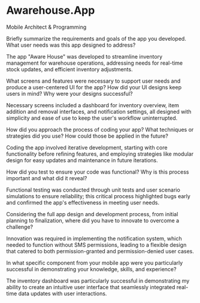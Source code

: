 # Awarehouse.App
Mobile Architect &amp; Programming

Briefly summarize the requirements and goals of the app you developed. What user needs was this app designed to address?

The app "Aware House" was developed to streamline inventory management for warehouse operations, addressing needs for real-time stock updates, and efficient inventory adjustments.


What screens and features were necessary to support user needs and produce a user-centered UI for the app? How did your UI designs keep users in mind? Why were your designs successful?

Necessary screens included a dashboard for inventory overview, item addition and removal interfaces, and notification settings, all designed with simplicity and ease of use to keep the user's workflow uninterrupted.


How did you approach the process of coding your app? What techniques or strategies did you use? How could those be applied in the future?

Coding the app involved iterative development, starting with core functionality before refining features, and employing strategies like modular design for easy updates and maintenance in future iterations.


How did you test to ensure your code was functional? Why is this process important and what did it reveal?

Functional testing was conducted through unit tests and user scenario simulations to ensure reliability; this critical process highlighted bugs early and confirmed the app's effectiveness in meeting user needs.


Considering the full app design and development process, from initial planning to finalization, where did you have to innovate to overcome a challenge?

Innovation was required in implementing the notification system, which needed to function without SMS permissions, leading to a flexible design that catered to both permission-granted and permission-denied user cases.


In what specific component from your mobile app were you particularly successful in demonstrating your knowledge, skills, and experience?

The inventory dashboard was particularly successful in demonstrating my ability to create an intuitive user interface that seamlessly integrated real-time data updates with user interactions.
